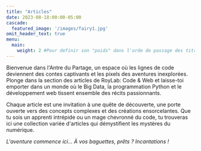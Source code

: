 ```yaml
---
title: "Articles"
date: 2023-08-18:00:00-05:00
cascade:
  featured_image: '/images/fairy1.jpg'
omit_header_text: true
menu:
  main:
    weight: 2 #Pour definir son "poids" dans l'orde de passage des titres(Articles,A propos, Contact,...) sur le menu "principal"
---
```

Bienvenue dans l'Antre du Partage, un espace où les lignes de code deviennent des contes captivants et les pixels des aventures inexplorées. Plonge dans la section des articles de RoyLab: Code & Web et laisse-toi emporter dans un monde où le Big Data, la programmation Python et le développement web tissent ensemble des récits passionnants.

Chaque article est une invitation à une quête de découverte, une porte ouverte vers des concepts complexes et des créations ensorcelantes. Que tu sois un apprenti intrépide ou un mage chevronné du code, tu trouveras ici une collection variée d'articles qui démystifient les mystères du numérique.

*L'aventure commence ici... À vos baguettes, prêts ? Incantations !*
